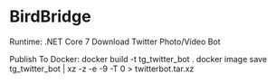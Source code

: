 # BirdBridge
Runtime: .NET Core 7
Download Twitter Photo/Video Bot

Publish To Docker:
docker build -t tg_twitter_bot .
docker image save tg_twitter_bot | xz -z -e -9 -T 0 > twitterbot.tar.xz